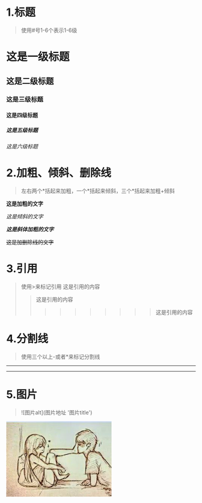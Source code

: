 # 1.标题
> 使用#号1-6个表示1-6级
# 这是一级标题
## 这是二级标题
### 这是三级标题
#### 这是四级标题
##### 这是五级标题
###### 这是六级标题


# 2.加粗、倾斜、删除线
> 左右两个\*括起来加粗，一个\*括起来倾斜，三个\*括起来加粗+倾斜

**这是加粗的文字**

*这是倾斜的文字*

***这是斜体加粗的文字***

~~这是加删除线的文字~~

# 3.引用
>使用\>来标记引用
>这是引用的内容
>>这是引用的内容
>>>>>>>>>>这是引用的内容

# 4.分割线
> 使用三个以上\-或者\*来标记分割线
---
***

# 5.图片
> \!\[图片alt\]\(图片地址 '图片title'\)

![图片示例](./280-200.jpeg "图片")